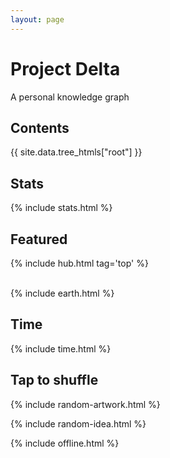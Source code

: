 ```yaml
---
layout: page
---
```



# Project Delta 

A personal knowledge graph   



## Contents

<div style="margin-top:0.5rem">
{{ site.data.tree_htmls["root"] }}
</div>


## Stats 

{% include stats.html  %}

## Featured

{% include hub.html tag='top' %}

<br>
{% include earth.html %}

## Time 
{% include time.html %}



## Tap to shuffle   

{% include random-artwork.html %}

{% include random-idea.html %}

{% include offline.html  %}
